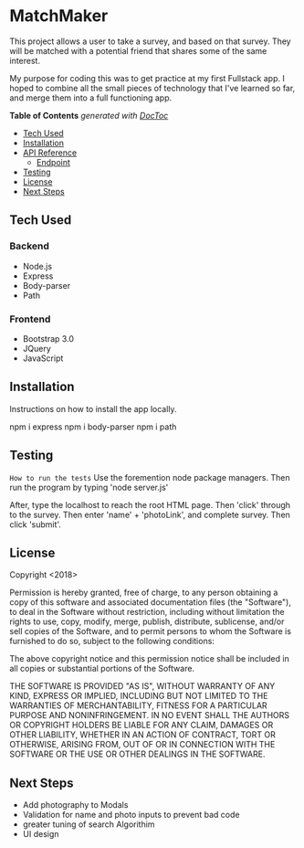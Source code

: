 # MatchMaker

This project allows a user to take a survey, and based on that survey. They will be matched with a
potential friend that shares some of the same interest. 

My purpose for coding this was to get practice at my first Fullstack app. I hoped to combine all the
 small pieces of technology that I've learned so far, and merge them into a full functioning app. 

<!-- START doctoc generated TOC please keep comment here to allow auto update -->
<!-- DON'T EDIT THIS SECTION, INSTEAD RE-RUN doctoc TO UPDATE -->
**Table of Contents**  *generated with [DocToc](https://github.com/thlorenz/doctoc)*

- [Tech Used](#tech-used)
- [Installation](#installation)
- [API Reference](#api-reference)
  - [Endpoint](#endpoint)
- [Testing](#testing)
- [License](#license)
- [Next Steps](#next-steps)

<!-- END doctoc generated TOC please keep comment here to allow auto update -->

## Tech Used

### Backend
- Node.js
- Express
- Body-parser
- Path
### Frontend
- Bootstrap 3.0
- JQuery
- JavaScript

## Installation

Instructions on how to install the app locally.

npm i express
npm i body-parser
npm i path

## Testing

`How to run the tests`
Use the foremention node package managers. Then run the program by typing 'node server.js'

After, type the localhost to reach the root HTML page. Then 'click' through to the survey. Then enter 'name' + 'photoLink', and complete survey. Then click 'submit'.


## License

Copyright <2018> <Jason Robinson>

Permission is hereby granted, free of charge, to any person obtaining a copy of this software and associated documentation files (the "Software"), to deal in the Software without restriction, including without limitation the rights to use, copy, modify, merge, publish, distribute, sublicense, and/or sell copies of the Software, and to permit persons to whom the Software is furnished to do so, subject to the following conditions:

The above copyright notice and this permission notice shall be included in all copies or substantial portions of the Software.

THE SOFTWARE IS PROVIDED "AS IS", WITHOUT WARRANTY OF ANY KIND, EXPRESS OR IMPLIED, INCLUDING BUT NOT LIMITED TO THE WARRANTIES OF MERCHANTABILITY, FITNESS FOR A PARTICULAR PURPOSE AND NONINFRINGEMENT. IN NO EVENT SHALL THE AUTHORS OR COPYRIGHT HOLDERS BE LIABLE FOR ANY CLAIM, DAMAGES OR OTHER LIABILITY, WHETHER IN AN ACTION OF CONTRACT, TORT OR OTHERWISE, ARISING FROM, OUT OF OR IN CONNECTION WITH THE SOFTWARE OR THE USE OR OTHER DEALINGS IN THE SOFTWARE.

## Next Steps

- Add photography to Modals
- Validation for name and photo inputs to prevent bad code
- greater tuning of search Algorithim
- UI design